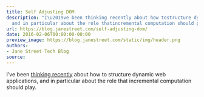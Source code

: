 ```yaml
---
title: Self Adjusting DOM
description: "I\u2019ve been thinking recently about how tostructure dynamic web applications,
  and in particular about the role thatincremental computation should play."
url: https://blog.janestreet.com/self-adjusting-dom/
date: 2016-02-06T00:00:00-00:00
preview_image: https://blog.janestreet.com/static/img/header.png
authors:
- Jane Street Tech Blog
source:
---
```


<p>I&rsquo;ve been <a href="https://blog.janestreet.com/incrementality-and-the-web/">thinking recently</a> about how to
structure dynamic web applications, and in particular about the role that
incremental computation should play.</p>


